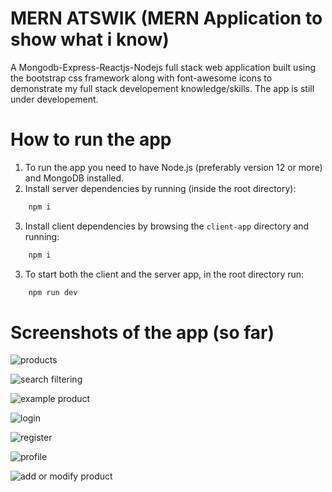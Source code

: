 # MERN ATSWIK (MERN Application to show what i know)

A Mongodb-Express-Reactjs-Nodejs full stack web application built using the bootstrap css framework along with font-awesome icons to demonstrate my full stack developement knowledge/skills. The app is still under developement.

# How to run the app

1. To run the app you need to have Node.js (preferably version 12 or more) and MongoDB installed.
2. Install server dependencies by running (inside the root directory):

```bash
	npm i
```

3. Install client dependencies by browsing the `client-app` directory and running:

```bash
	npm i
```

3. To start both the client and the server app, in the root directory run:

```bash
	npm run dev
```

# Screenshots of the app (so far)

![products]("https://github.com/kosletr/mern-app/blob/main/screenshots/products.png")

![search filtering]("https://github.com/kosletr/mern-app/blob/main/screenshots/search_filtering.png")

![example product]("https://github.com/kosletr/mern-app/blob/main/screenshots/example_product.png")

![login]("https://github.com/kosletr/mern-app/blob/main/screenshots/login.png")

![register]("https://github.com/kosletr/mern-app/blob/main/screenshots/register.png")

![profile]("https://github.com/kosletr/mern-app/blob/main/screenshots/profile.png")

![add or modify product]("https://github.com/kosletr/mern-app/blob/main/screenshots/add_or_modify_product.png")

